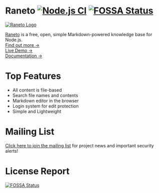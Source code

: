 Raneto [![Node.js CI](https://github.com/ryanlelek/Raneto/actions/workflows/nodejs.ci.yml/badge.svg)](https://github.com/ryanlelek/Raneto/actions/workflows/nodejs.ci.yml) [![FOSSA Status](https://app.fossa.com/api/projects/custom%2B44615%2Fgithub.com%2Fryanlelek%2FRaneto.svg?type=shield&issueType=license)](https://app.fossa.com/projects/custom%2B44615%2Fgithub.com%2Fryanlelek%2FRaneto?ref=badge_shield&issueType=license)
======

[![Raneto Logo](https://raw.githubusercontent.com/ryanlelek/Raneto/main/logo/logo_readme.png)](https://raneto.com/)

[Raneto](https://raneto.com) is a free, open, simple Markdown-powered knowledge base for Node.js.  
[Find out more &rarr;](https://docs.raneto.com/what-is-raneto)  
[Live Demo &rarr;](https://docs.raneto.com/)  
[Documentation &rarr;](https://docs.raneto.com/)  

# Top Features
- All content is file-based
- Search file names and contents
- Markdown editor in the browser
- Login system for edit protection
- Simple and Lightweight

# Mailing List
[Click here to join the mailing list](https://23afbd9f.sibforms.com/serve/MUIFAG1rmxtMH-Y_r96h_E7js7A7nUKcvP1fTNlIvKTMIzh7wD3u9SVbCiBc-Wo9TkSBADb2e3PEvAHWuXPMyUe_dEcdJsUihGQwDBX79nvS9bm3JYqyWOPjxacnexONo5yxNgHtnQKKG3JYtPS1LL1oejZ0rTchHzphtZuEbUJ3Hg6CimV69nbqhGKoNj-sPNhpvjSqgSIv3Zu0) for project news and important security alerts!

# License Report
[![FOSSA Status](https://app.fossa.com/api/projects/custom%2B44615%2Fgithub.com%2Fryanlelek%2FRaneto.svg?type=large&issueType=license)](https://app.fossa.com/projects/custom%2B44615%2Fgithub.com%2Fryanlelek%2FRaneto?ref=badge_large&issueType=license)

